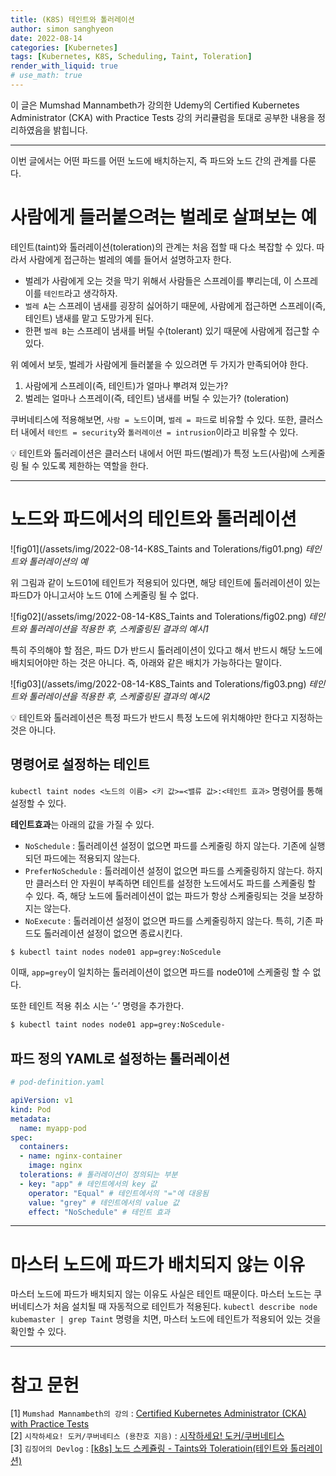 ```yaml
---
title: (K8S) 테인트와 톨러레이션
author: simon sanghyeon
date: 2022-08-14
categories: [Kubernetes]
tags: [Kubernetes, K8S, Scheduling, Taint, Toleration]
render_with_liquid: true
# use_math: true
---
```

이 글은 Mumshad Mannambeth가 강의한 Udemy의 Certified Kubernetes Administrator (CKA) with Practice Tests 강의 커리큘럼을 토대로 공부한 내용을 정리하였음을 밝힙니다.

---

이번 글에서는 어떤 파드를 어떤 노드에 배치하는지, 즉 파드와 노드 간의 관계를 다룬다.

# 사람에게 들러붙으려는 벌레로 살펴보는 예

테인트(taint)와 톨러레이션(toleration)의 관계는 처음 접할 때 다소 복잡할 수 있다. 따라서 사람에게 접근하는 벌레의 예를 들어서 설명하고자 한다.

- 벌레가 사람에게 오는 것을 막기 위해서 사람들은 스프레이를 뿌리는데, 이 스프레이를 `테인트`라고 생각하자.
- `벌레 A`는 스프레이 냄새를 굉장히 싫어하기 때문에, 사람에게 접근하면 스프레이(즉, 테인트) 냄새를 맡고 도망가게 된다.
- 한편 `벌레 B`는 스프레이 냄새를 버틸 수(tolerant) 있기 때문에 사람에게 접근할 수 있다.

위 예에서 보듯, 벌레가 사람에게 들러붙을 수 있으려면 두 가지가 만족되어야 한다.
1) 사람에게 스프레이(즉, 테인트)가 얼마나 뿌려져 있는가?
2) 벌레는 얼마나 스프레이(즉, 테인트) 냄새를 버틸 수 있는가? (toleration)

쿠버네티스에 적용해보면, `사람 = 노드`이며, `벌레 = 파드`로 비유할 수 있다. 또한, 클러스터 내에서 `테인트 = security`와 `톨러레이션 = intrusion`이라고 비유할 수 있다.

<aside>
💡 테인트와 톨러레이션은 클러스터 내에서 어떤 파드(벌레)가 특정 노드(사람)에 스케줄링 될 수 있도록 제한하는 역할을 한다.
</aside>

---

# 노드와 파드에서의 테인트와 톨러레이션

![fig01](/assets/img/2022-08-14-K8S_Taints and Tolerations/fig01.png)
*테인트와 톨러레이션의 예*

위 그림과 같이 노드01에 테인트가 적용되어 있다면, 해당 테인트에 톨러레이션이 있는 파드D가 아니고서야 노드 01에 스케줄링 될 수 없다.

![fig02](/assets/img/2022-08-14-K8S_Taints and Tolerations/fig02.png)
*테인트와 톨러레이션을 적용한 후, 스케줄링된 결과의 예시1*

특히 주의해야 할 점은, 파드 D가 반드시 톨러레이션이 있다고 해서 반드시 해당 노드에 배치되어야만 하는 것은 아니다. 즉, 아래와 같은 배치가 가능하다는 말이다.

![fig03](/assets/img/2022-08-14-K8S_Taints and Tolerations/fig03.png)
*테인트와 톨러레이션을 적용한 후, 스케줄링된 결과의 예시2*

<aside>
💡 테인트와 톨러레이션은 특정 파드가 반드시 특정 노드에 위치해야만 한다고 지정하는 것은 아니다.
</aside>


## 명령어로 설정하는 테인트

`kubectl taint nodes <노드의 이름> <키 값>=<밸류 값>:<테인트 효과>` 명령어를 통해 설정할 수 있다.

**테인트효과**는 아래의 값을 가질 수 있다.
  - `NoSchedule` : 톨러레이션 설정이 없으면 파드를 스케줄링 하지 않는다. 기존에 실행되던 파드에는 적용되지 않는다.
  - `PreferNoSchedule` : 톨러레이션 설정이 없으면 파드를 스케줄링하지 않는다. 하지만 클러스터 안 자원이 부족하면 테인트를 설정한 노드에서도 파드를 스케줄링 할 수 있다. 즉, 해당 노드에 톨러레이션이 없는 파드가 항상 스케줄링되는 것을 보장하지는 않는다.
  - `NoExecute` : 톨러레이션 설정이 없으면 파드를 스케줄링하지 않는다. 특히, 기존 파드도 톨러레이션 설정이 없으면 종료시킨다.

```bash
$ kubectl taint nodes node01 app=grey:NoScedule
```

이때, `app=grey`이 일치하는 톨러레이션이 없으면 파드를 node01에 스케줄링 할 수 없다.

또한 테인트 적용 취소 시는 ‘-’ 명령을 추가한다.

```bash
$ kubectl taint nodes node01 app=grey:NoScedule-
```


## 파드 정의 YAML로 설정하는 톨러레이션

```yaml
# pod-definition.yaml

apiVersion: v1
kind: Pod
metadata:
  name: myapp-pod
spec:
  containers:
  - name: nginx-container
    image: nginx
  tolerations: # 톨러레이션이 정의되는 부분
  - key: "app" # 테인트에서의 key 값
    operator: "Equal" # 테인트에서의 "="에 대응됨
    value: "grey" # 테인트에서의 value 값
    effect: "NoSchedule" # 테인트 효과
```

---

# 마스터 노드에 파드가 배치되지 않는 이유

마스터 노드에 파드가 배치되지 않는 이유도 사실은 테인트 때문이다. 마스터 노드는 쿠버네티스가 처음 설치될 때 자동적으로 테인트가 적용된다.
`kubectl describe node kubemaster | grep Taint` 명령을 치면, 마스터 노드에 테인트가 적용되어 있는 것을 확인할 수 있다.

---

# 참고 문헌

[1] `Mumshad Mannambeth의 강의` : [Certified Kubernetes Administrator (CKA) with Practice Tests](https://www.udemy.com/course/certified-kubernetes-administrator-with-practice-tests/)<br>
[2] `시작하세요! 도커/쿠버네티스 (용찬호 지음)` : [시작하세요! 도커/쿠버네티스](http://www.yes24.com/Product/Goods/84927385)<br>
[3] `김징어의 Devlog` : [[k8s] 노드 스케쥴링 - Taints와 Toleratioin(테인트와 톨러레이션)](https://kimjingo.tistory.com/146)
